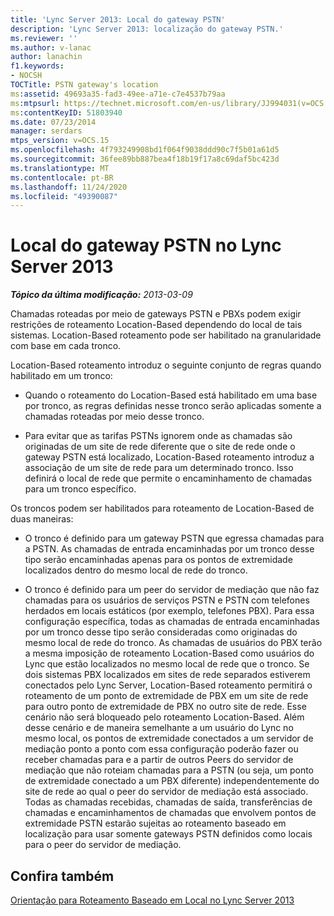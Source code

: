```yaml
---
title: 'Lync Server 2013: Local do gateway PSTN'
description: 'Lync Server 2013: localização do gateway PSTN.'
ms.reviewer: ''
ms.author: v-lanac
author: lanachin
f1.keywords:
- NOCSH
TOCTitle: PSTN gateway's location
ms:assetid: 49693a35-fad3-49ee-a71e-c7e4537b79aa
ms:mtpsurl: https://technet.microsoft.com/en-us/library/JJ994031(v=OCS.15)
ms:contentKeyID: 51803940
ms.date: 07/23/2014
manager: serdars
mtps_version: v=OCS.15
ms.openlocfilehash: 4f793249908bd1f064f9038ddd90c7f5b01a61d5
ms.sourcegitcommit: 36fee89bb887bea4f18b19f17a8c69daf5bc423d
ms.translationtype: MT
ms.contentlocale: pt-BR
ms.lasthandoff: 11/24/2020
ms.locfileid: "49390087"
---
```

# <a name="pstn-gateways-location-in-lync-server-2013"></a>Local do gateway PSTN no Lync Server 2013

<div data-xmlns="http://www.w3.org/1999/xhtml">

<div class="topic" data-xmlns="http://www.w3.org/1999/xhtml" data-msxsl="urn:schemas-microsoft-com:xslt" data-cs="https://msdn.microsoft.com/">

<div data-asp="https://msdn2.microsoft.com/asp">



</div>

<div id="mainSection">

<div id="mainBody">

<span> </span>

_**Tópico da última modificação:** 2013-03-09_

Chamadas roteadas por meio de gateways PSTN e PBXs podem exigir restrições de roteamento Location-Based dependendo do local de tais sistemas. Location-Based roteamento pode ser habilitado na granularidade com base em cada tronco.

Location-Based roteamento introduz o seguinte conjunto de regras quando habilitado em um tronco:

  - Quando o roteamento do Location-Based está habilitado em uma base por tronco, as regras definidas nesse tronco serão aplicadas somente a chamadas roteadas por meio desse tronco.

  - Para evitar que as tarifas PSTNs ignorem onde as chamadas são originadas de um site de rede diferente que o site de rede onde o gateway PSTN está localizado, Location-Based roteamento introduz a associação de um site de rede para um determinado tronco. Isso definirá o local de rede que permite o encaminhamento de chamadas para um tronco específico.

Os troncos podem ser habilitados para roteamento de Location-Based de duas maneiras:

  - O tronco é definido para um gateway PSTN que egressa chamadas para a PSTN. As chamadas de entrada encaminhadas por um tronco desse tipo serão encaminhadas apenas para os pontos de extremidade localizados dentro do mesmo local de rede do tronco.

  - O tronco é definido para um peer do servidor de mediação que não faz chamadas para os usuários de serviços PSTN e PSTN com telefones herdados em locais estáticos (por exemplo, telefones PBX). Para essa configuração específica, todas as chamadas de entrada encaminhadas por um tronco desse tipo serão consideradas como originadas do mesmo local de rede do tronco. As chamadas de usuários do PBX terão a mesma imposição de roteamento Location-Based como usuários do Lync que estão localizados no mesmo local de rede que o tronco. Se dois sistemas PBX localizados em sites de rede separados estiverem conectados pelo Lync Server, Location-Based roteamento permitirá o roteamento de um ponto de extremidade de PBX em um site de rede para outro ponto de extremidade de PBX no outro site de rede. Esse cenário não será bloqueado pelo roteamento Location-Based. Além desse cenário e de maneira semelhante a um usuário do Lync no mesmo local, os pontos de extremidade conectados a um servidor de mediação ponto a ponto com essa configuração poderão fazer ou receber chamadas para e a partir de outros Peers do servidor de mediação que não roteiam chamadas para a PSTN (ou seja, um ponto de extremidade conectado a um PBX diferente) independentemente do site de rede ao qual o peer do servidor de mediação está associado. Todas as chamadas recebidas, chamadas de saída, transferências de chamadas e encaminhamentos de chamadas que envolvem pontos de extremidade PSTN estarão sujeitas ao roteamento baseado em localização para usar somente gateways PSTN definidos como locais para o peer do servidor de mediação.

<div>

## <a name="see-also"></a>Confira também


[Orientação para Roteamento Baseado em Local no Lync Server 2013](lync-server-2013-guidance-for-location-based-routing.md)  
  

</div>

</div>

<span> </span>

</div>

</div>

</div>

